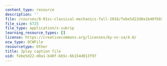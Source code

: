 ```yaml
---
content_type: resource
description: ''
file: /courses/8-01sc-classical-mechanics-fall-2016/febe5d22d0a1b40fbb5c6b154d013f97_-b0dFcebPcs.srt
file_size: 6725
file_type: application/x-subrip
learning_resource_types: []
license: https://creativecommons.org/licenses/by-nc-sa/4.0/
ocw_type: OCWFile
resourcetype: Other
title: 3play caption file
uid: febe5d22-d0a1-b40f-bb5c-6b154d013f97
---
```

